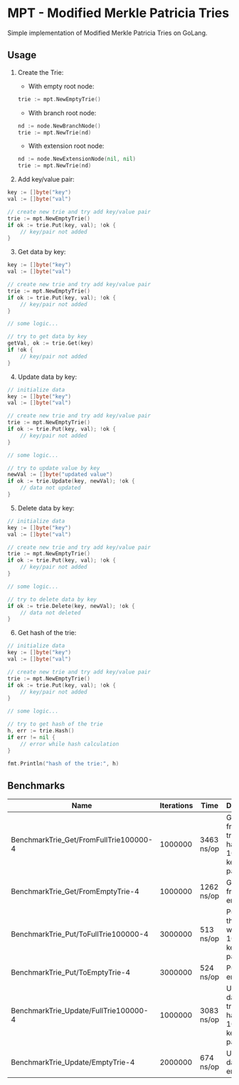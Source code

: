 # MPT - Modified Merkle Patricia Tries

Simple implementation of Modified Merkle Patricia Tries on GoLang.

## Usage

1. Create the Trie:

    - With empty root node:
    
    ```go
    trie := mpt.NewEmptyTrie()
    ```

    - With branch root node:
    
    ```go
    nd := node.NewBranchNode()
    trie := mpt.NewTrie(nd)
    ```

    - With extension root node:
    
    ```go
    nd := node.NewExtensionNode(nil, nil)
    trie := mpt.NewTrie(nd)
    ```
    
2. Add key/value pair:
    
```go
key := []byte("key")
val := []byte("val")

// create new trie and try add key/value pair
trie := mpt.NewEmptyTrie()
if ok := trie.Put(key, val); !ok {
	// key/pair not added
}

```

3. Get data by key:
    
```go
key := []byte("key")
val := []byte("val")

// create new trie and try add key/value pair
trie := mpt.NewEmptyTrie()
if ok := trie.Put(key, val); !ok {
	// key/pair not added
}

// some logic...

// try to get data by key
getVal, ok := trie.Get(key)
if !ok {
	// key/pair not added
}

```
    
4. Update data by key:
    
```go
// initialize data
key := []byte("key")
val := []byte("val")

// create new trie and try add key/value pair
trie := mpt.NewEmptyTrie()
if ok := trie.Put(key, val); !ok {
	// key/pair not added
}

// some logic...

// try to update value by key
newVal := []byte("updated value")
if ok := trie.Update(key, newVal); !ok {
	// data not updated
}

```
    
5. Delete data by key:
    
```go
// initialize data
key := []byte("key")
val := []byte("val")

// create new trie and try add key/value pair
trie := mpt.NewEmptyTrie()
if ok := trie.Put(key, val); !ok {
	// key/pair not added
}

// some logic...

// try to delete data by key
if ok := trie.Delete(key, newVal); !ok {
	// data not deleted
}

```
    
6. Get hash of the trie:
    
```go
// initialize data
key := []byte("key")
val := []byte("val")

// create new trie and try add key/value pair
trie := mpt.NewEmptyTrie()
if ok := trie.Put(key, val); !ok {
	// key/pair not added
}

// some logic...

// try to get hash of the trie
h, err := trie.Hash()
if err != nil {
	// error while hash calculation
}

fmt.Println("hash of the trie:", h)

```

## Benchmarks

|Name|Iterations|Time|Description|
|----|----------|----|-----------|
|BenchmarkTrie_Get/FromFullTrie100000-4|1000000|3463 ns/op|Get data from the tree which have 100000 key/value pairs|
|BenchmarkTrie_Get/FromEmptyTrie-4|1000000|1262 ns/op|Get data from the empty tree|
|BenchmarkTrie_Put/ToFullTrie100000-4|3000000|513 ns/op|Put data to the tree which have 100000 key/value pairs|
|BenchmarkTrie_Put/ToEmptyTrie-4|3000000|524 ns/op|Put data to empty tree|
|BenchmarkTrie_Update/FullTrie100000-4|1000000|3083 ns/op|Update data in the tree which have 100000 key/value pairs|
|BenchmarkTrie_Update/EmptyTrie-4|2000000|674 ns/op|Update data in empty tree|

